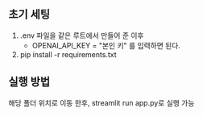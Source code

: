 ## 초기 세팅

1. .env 파일을 같은 루트에서 만들어 준 이후
    - OPENAI_API_KEY = "본인 키" 를 입력하면 된다.
2. pip install -r requirements.txt

## 실행 방법

해당 폴더 위치로 이동 한후, streamlit run app.py로 실행 가능